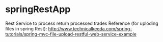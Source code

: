 # springRestApp
Rest Service to process return processed trades
Reference (for uploding files in spring Rest): http://www.technicalkeeda.com/spring-tutorials/spring-mvc-file-upload-restful-web-service-example   

